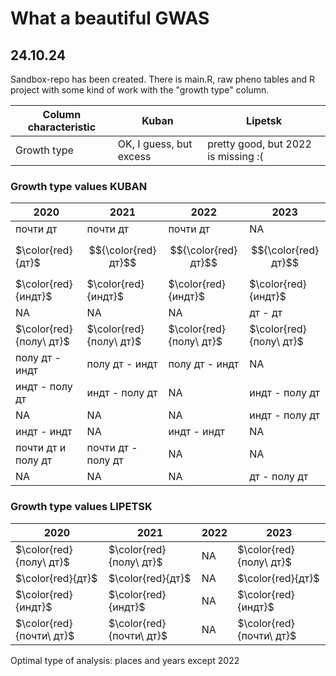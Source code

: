 # What a beautiful GWAS

## 24.10.24

Sandbox-repo has been created. There is main.R, raw pheno tables and R project with some kind of work with the "growth type" column.

| Column characteristic | Kuban | Lipetsk |
| --------------------- | ----- | --------|
| Growth type | OK, I guess, but excess | pretty good, but 2022 is missing :( |

### Growth type values KUBAN

| 2020 | 2021 | 2022 | 2023 |
| ---- | ---- | ---- | ---- |
| почти дт | почти дт | почти дт | NA |
| $\color{red}{дт}$ | $${\color{red}дт}$$ | $${\color{red}дт}$$ | $${\color{red}дт}$$ |
| $\color{red}{индт}$ | $\color{red}{индт}$ | $\color{red}{индт}$ | $\color{red}{индт}$ |
| NA | NA | NA | дт - дт |
| $\color{red}{полу\ дт}$ | $\color{red}{полу\ дт}$ | $\color{red}{полу\ дт}$ | $\color{red}{полу\ дт}$ |
| полу дт - индт | полу дт - индт | полу дт - индт | NA |
| индт - полу дт | индт - полу дт | NA | индт - полу дт |
| NA | NA | NA | индт - полу дт |
| индт - индт | NA | индт - индт | NA |
| почти дт и полу дт | почти дт - полу дт | NA | NA |
| NA | NA | NA | дт - полу дт |

### Growth type values LIPETSK

| 2020 | 2021 | 2022 | 2023 |
| ---- | ---- | ---- | ---- |
| $\color{red}{полу\ дт}$ | $\color{red}{полу\ дт}$ | NA | $\color{red}{полу\ дт}$ |
| $\color{red}{дт}$ | $\color{red}{дт}$ | NA | $\color{red}{дт}$ |
| $\color{red}{индт}$ | $\color{red}{индт}$ | NA | $\color{red}{индт}$ |
| $\color{red}{почти\ дт}$ | $\color{red}{почти\ дт}$ | NA | $\color{red}{почти\ дт}$ |

Optimal type of analysis: places and years except 2022
